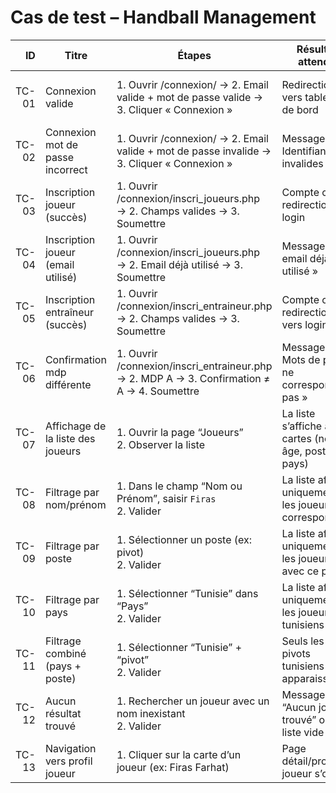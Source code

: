 # Cas de test – Handball Management

| ID    | Titre                              | Étapes                                                                 | Résultat attendu                               | Statut |
|------:|------------------------------------|------------------------------------------------------------------------|------------------------------------------------|:------:|
| TC-01 | Connexion valide                   | 1. Ouvrir /connexion/ → 2. Email valide + mot de passe valide → 3. Cliquer « Connexion » | Redirection vers tableau de bord               | ❌ Fail (voir BUG-002) |
| TC-02 | Connexion mot de passe incorrect   | 1. Ouvrir /connexion/ → 2. Email valide + mot de passe invalide → 3. Cliquer « Connexion » | Message « Identifiants invalides »             | ✅ Pass |
| TC-03 | Inscription joueur (succès)        | 1. Ouvrir /connexion/inscri_joueurs.php → 2. Champs valides → 3. Soumettre | Compte créé, redirection login                 | ✅ Pass |
| TC-04 | Inscription joueur (email utilisé) | 1. Ouvrir /connexion/inscri_joueurs.php → 2. Email déjà utilisé → 3. Soumettre | Message « email déjà utilisé »                 | ☐ Non exécuté |
| TC-05 | Inscription entraîneur (succès)    | 1. Ouvrir /connexion/inscri_entraineur.php → 2. Champs valides → 3. Soumettre | Compte créé, redirection vers login            | ☐ Non exécuté |
| TC-06 | Confirmation mdp différente        | 1. Ouvrir /connexion/inscri_entraineur.php → 2. MDP A → 3. Confirmation ≠ A → 4. Soumettre | Message « Mots de passe ne correspondent pas » | ☐ Non exécuté |
| TC-07 | Affichage de la liste des joueurs      | 1. Ouvrir la page “Joueurs”<br>2. Observer la liste                                   | La liste s’affiche avec cartes (nom, âge, poste, pays) | ✅ Pass |
| TC-08 | Filtrage par nom/prénom                | 1. Dans le champ “Nom ou Prénom”, saisir `Firas`<br>2. Valider                        | La liste affiche uniquement les joueurs correspondant | ✅ Pass |
| TC-09 | Filtrage par poste                     | 1. Sélectionner un poste (ex: pivot)<br>2. Valider                                    | La liste affiche uniquement les joueurs avec ce poste | ✅ Pass |
| TC-10 | Filtrage par pays                      | 1. Sélectionner “Tunisie” dans “Pays”<br>2. Valider                                   | La liste affiche uniquement les joueurs tunisiens | ✅ Pass |
| TC-11 | Filtrage combiné (pays + poste)        | 1. Sélectionner “Tunisie” + “pivot”<br>2. Valider                                     | Seuls les pivots tunisiens apparaissent         | ✅ Pass |
| TC-12 | Aucun résultat trouvé                  | 1. Rechercher un joueur avec un nom inexistant<br>2. Valider                           | Message “Aucun joueur trouvé” ou liste vide     | ❌ Fail (BUG-003) |
| TC-13 | Navigation vers profil joueur          | 1. Cliquer sur la carte d’un joueur (ex: Firas Farhat)                                | Page détail/profil joueur s’ouvre               | ☐ Non exécuté |

